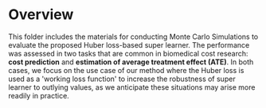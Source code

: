 # Overview 

This folder includes the materials for conducting Monte Carlo Simulations to evaluate the proposed Huber loss-based super learner. The performance was assessed in two tasks that are common in biomedical cost research: **cost prediction** and **estimation of average treatment effect (ATE)**. In both cases, we focus on the use case of our method where the Huber loss is used as a 'working loss function' to increase the robustness of super learner to outlying values, as we anticipate these situations may arise more readily in practice. 
